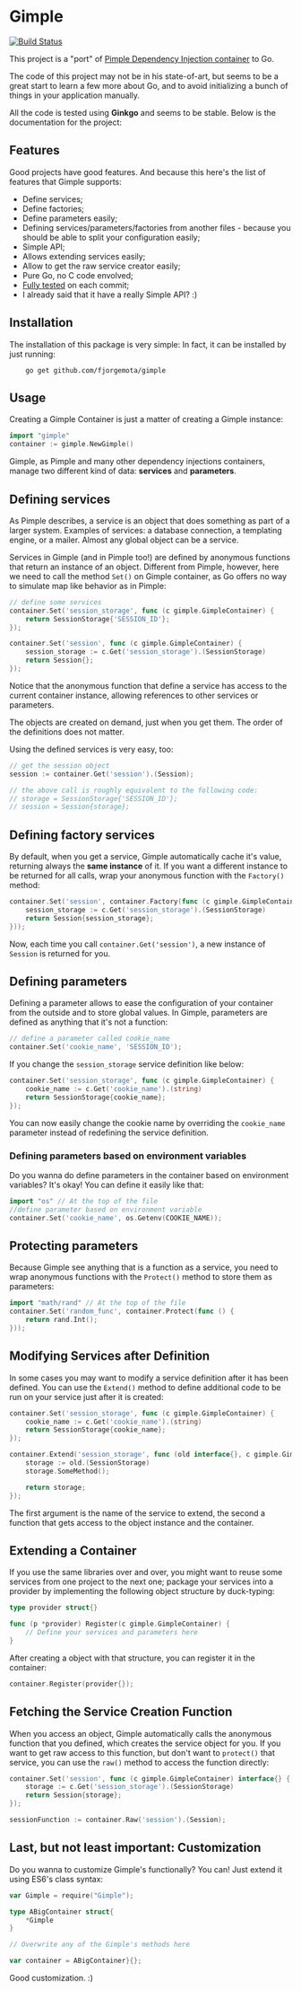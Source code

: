# Gimple

[![Build Status](https://travis-ci.org/fjorgemota/gimple.svg)](https://travis-ci.org/fjorgemota/gimple)

This project is a "port" of [Pimple Dependency Injection container](https://github.com/silexphp/Pimple/) to Go.

The code of this project may not be in his state-of-art, but seems to be a great start to learn a few more about Go, and to avoid initializing a bunch of things in your application manually.

All the code is tested using **Ginkgo** and seems to be stable. Below is the documentation for the project:

## Features

Good projects have good features. And because this here's the list of features that Gimple supports:

- Define services;
- Define factories;
- Define parameters easily;
- Defining services/parameters/factories from another files - because you should be able to split your configuration easily;
- Simple API;
- Allows extending services easily;
- Allow to get the raw service creator easily;
- Pure Go, no C code envolved;
- [Fully tested](https://travis-ci.org/fjorgemota/gimple) on each commit;
- I already said that it have a really Simple API? :)

## Installation

The installation of this package is very simple: In fact, it can be installed by just running:

```
    go get github.com/fjorgemota/gimple
```

## Usage

Creating a Gimple Container is just a matter of creating a Gimple instance:

```go
import "gimple"
container := gimple.NewGimple()
```

Gimple, as Pimple and many other dependency injections containers, manage two different kind of data: **services** and **parameters**.

## Defining services

As Pimple describes, a service is an object that does something as part of a larger system. Examples of services: a database connection, a templating engine, or a mailer. Almost any global object can be a service.

Services in Gimple (and in Pimple too!) are defined by anonymous functions that return an instance of an object. Different from Pimple, however, here we need to call the method `Set()` on Gimple container, as Go offers no way to simulate map like behavior as in Pimple:

```go
// define some services
container.Set('session_storage', func (c gimple.GimpleContainer) {
    return SessionStorage{'SESSION_ID'};
});

container.Set('session', func (c gimple.GimpleContainer) {
    session_storage := c.Get('session_storage').(SessionStorage)
    return Session{};
});
```

Notice that the anonymous function that define a service has access to the current container instance, allowing references to other services or parameters.

The objects are created on demand, just when you get them. The order of the definitions does not matter.

Using the defined services is very easy, too:

```go
// get the session object
session := container.Get('session').(Session);

// the above call is roughly equivalent to the following code:
// storage = SessionStorage{'SESSION_ID'};
// session = Session{storage};
```

## Defining factory services

By default, when you get a service, Gimple automatically cache it's value, returning always the **same instance** of it. If you want a different instance to be returned for all calls, wrap your anonymous function with the `Factory()` method:

```go
container.Set('session', container.Factory(func (c gimple.GimpleContainer) interface{} {
    session_storage := c.Get('session_storage').(SessionStorage)
    return Session{session_storage};
}));
```

Now, each time you call `container.Get('session')`, a new instance of `Session` is returned for you.

## Defining parameters

Defining a parameter allows to ease the configuration of your container from the outside and to store global values. In Gimple, parameters are defined as anything that it's not a function:

```go
// define a parameter called cookie_name
container.Set('cookie_name', 'SESSION_ID');
```

If you change the `session_storage` service definition like below:

```go
container.Set('session_storage', func (c gimple.GimpleContainer) {
    cookie_name := c.Get('cookie_name').(string)
    return SessionStorage{cookie_name};
});
```

You can now easily change the cookie name by overriding the `cookie_name` parameter instead of redefining the service definition.

### Defining parameters based on environment variables

Do you wanna do define parameters in the container based on environment variables? It's okay! You can define it easily like that:

```go
import "os" // At the top of the file
//define parameter based on environment variable
container.Set('cookie_name', os.Getenv(COOKIE_NAME));
```

## Protecting parameters

Because Gimple see anything that is a function as a service, you need to wrap anonymous functions with the `Protect()` method to store them as parameters:

```go
import "math/rand" // At the top of the file
container.Set('random_func', container.Protect(func () {
    return rand.Int();
}));
```

## Modifying Services after Definition

In some cases you may want to modify a service definition after it has been defined. You can use the `Extend()` method to define additional code to be run on your service just after it is created:

```go
container.Set('session_storage', func (c gimple.GimpleContainer) {
    cookie_name := c.Get('cookie_name').(string)
    return SessionStorage{cookie_name};
});

container.Extend('session_storage', func (old interface{}, c gimple.GimpleContainer) interface{} {
    storage := old.(SessionStorage)
    storage.SomeMethod();

    return storage;
});
```

The first argument is the name of the service to extend, the second a function that gets access to the object instance and the container.

## Extending a Container

If you use the same libraries over and over, you might want to reuse some services from one project to the next one; package your services into a provider by implementing the following object structure by duck-typing:

```go
type provider struct{}

func (p *provider) Register(c gimple.GimpleContainer) {
	// Define your services and parameters here
}
```

After creating a object with that structure, you can register it in the container:

```go
container.Register(provider{});
```

## Fetching the Service Creation Function

When you access an object, Gimple automatically calls the anonymous function that you defined, which creates the service object for you. If you want to get raw access to this function, but don't want to `protect()` that service, you can use the `raw()` method to access the function directly:

```go
container.Set('session', func (c gimple.GimpleContainer) interface{} {
    storage := c.Get('session_storage').(SessionStorage)
    return Session{storage};
});

sessionFunction := container.Raw('session').(Session);
```

## Last, but not least important: Customization

Do you wanna to customize Gimple's functionally? You can! Just extend it using ES6's class syntax:

```go
var Gimple = require("Gimple");

type ABigContainer struct{
    *Gimple
}

// Overwrite any of the Gimple's methods here

var container = ABigContainer}{}; 
```

Good customization. :)